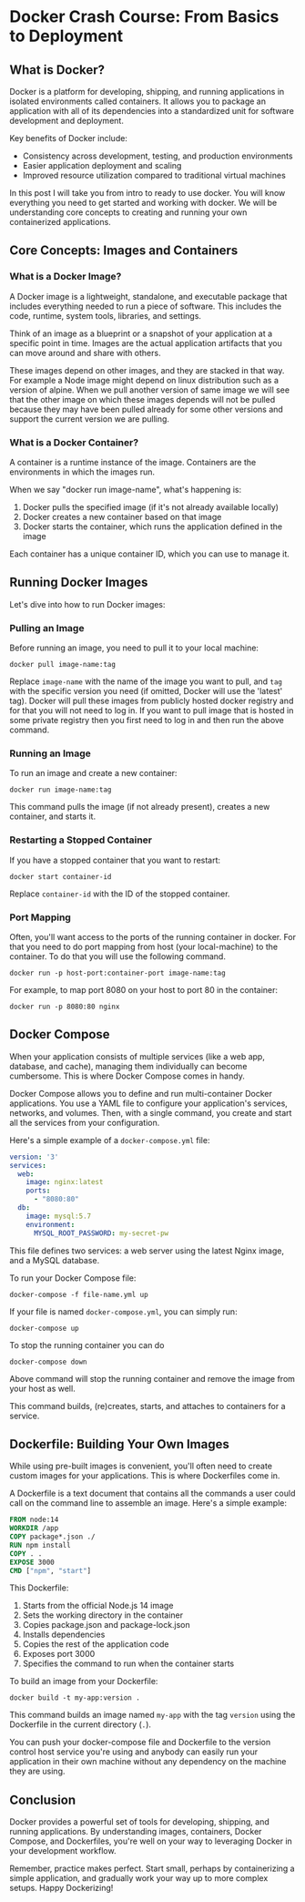# Docker Crash Course: From Basics to Deployment

## What is Docker?

Docker is a platform for developing, shipping, and running applications in isolated environments called containers. It allows you to package an application with all of its dependencies into a standardized unit for software development and deployment.

Key benefits of Docker include:
- Consistency across development, testing, and production environments
- Easier application deployment and scaling
- Improved resource utilization compared to traditional virtual machines

In this post I will take you from intro to ready to use docker. You will know everything you need to get started and working with docker. We will be understanding core concepts to creating and running your own containerized applications.
## Core Concepts: Images and Containers

### What is a Docker Image?

A Docker image is a lightweight, standalone, and executable package that includes everything needed to run a piece of software. This includes the code, runtime, system tools, libraries, and settings. 

Think of an image as a blueprint or a snapshot of your application at a specific point in time. Images are the actual application artifacts that you can move around and share with others.

These images depend on other images, and they are stacked in that way. For example a Node image might depend on linux distribution such as a version of alpine. When we pull another version of same image we will see that the other image on which these images depends will not be pulled because they may have been pulled already for some other versions and support the current version we are pulling.
### What is a Docker Container?

A container is a runtime instance of the image. Containers are the environments in which the images run.

When we say "docker run image-name", what's happening is:
1. Docker pulls the specified image (if it's not already available locally)
2. Docker creates a new container based on that image
3. Docker starts the container, which runs the application defined in the image

Each container has a unique container ID, which you can use to manage it.

## Running Docker Images

Let's dive into how to run Docker images:

### Pulling an Image

Before running an image, you need to pull it to your local machine:

```
docker pull image-name:tag
```

Replace `image-name` with the name of the image you want to pull, and `tag` with the specific version you need (if omitted, Docker will use the 'latest' tag).
Docker will pull these images from publicly hosted docker registry and for that you will not need to log in. 
If you want to pull image that is hosted in some private registry then you first need to log in and then run the above command.
### Running an Image

To run an image and create a new container:

```
docker run image-name:tag
```

This command pulls the image (if not already present), creates a new container, and starts it.

### Restarting a Stopped Container

If you have a stopped container that you want to restart:

```
docker start container-id
```

Replace `container-id` with the ID of the stopped container.

### Port Mapping

Often, you'll want access to the ports of the running container in docker. For that you need to do port mapping from host (your local-machine) to the container. 
To do that you will use the following command.

```
docker run -p host-port:container-port image-name:tag
```

For example, to map port 8080 on your host to port 80 in the container:

```
docker run -p 8080:80 nginx
```

## Docker Compose

When your application consists of multiple services (like a web app, database, and cache), managing them individually can become cumbersome. This is where Docker Compose comes in handy.

Docker Compose allows you to define and run multi-container Docker applications. You use a YAML file to configure your application's services, networks, and volumes. Then, with a single command, you create and start all the services from your configuration.

Here's a simple example of a `docker-compose.yml` file:

```yaml
version: '3'
services:
  web:
    image: nginx:latest
    ports:
      - "8080:80"
  db:
    image: mysql:5.7
    environment:
      MYSQL_ROOT_PASSWORD: my-secret-pw
```

This file defines two services: a web server using the latest Nginx image, and a MySQL database.

To run your Docker Compose file:

```
docker-compose -f file-name.yml up
```

If your file is named `docker-compose.yml`, you can simply run:

```
docker-compose up
```

To stop the running container you can do

```
docker-compose down
```

Above command will stop the running container and remove the image from your host as well.

This command builds, (re)creates, starts, and attaches to containers for a service.

## Dockerfile: Building Your Own Images

While using pre-built images is convenient, you'll often need to create custom images for your applications. This is where Dockerfiles come in.

A Dockerfile is a text document that contains all the commands a user could call on the command line to assemble an image. Here's a simple example:

```dockerfile
FROM node:14
WORKDIR /app
COPY package*.json ./
RUN npm install
COPY . .
EXPOSE 3000
CMD ["npm", "start"]
```

This Dockerfile:
1. Starts from the official Node.js 14 image
2. Sets the working directory in the container
3. Copies package.json and package-lock.json
4. Installs dependencies
5. Copies the rest of the application code
6. Exposes port 3000
7. Specifies the command to run when the container starts

To build an image from your Dockerfile:

```
docker build -t my-app:version .
```

This command builds an image named `my-app` with the tag `version` using the Dockerfile in the current directory (`.`).

You can push your docker-compose file and Dockerfile to the version control host service you're using and anybody can easily run your application in their own machine without any dependency on the machine they are using.

## Conclusion

Docker provides a powerful set of tools for developing, shipping, and running applications. By understanding images, containers, Docker Compose, and Dockerfiles, you're well on your way to leveraging Docker in your development workflow.

Remember, practice makes perfect. Start small, perhaps by containerizing a simple application, and gradually work your way up to more complex setups. Happy Dockerizing!
